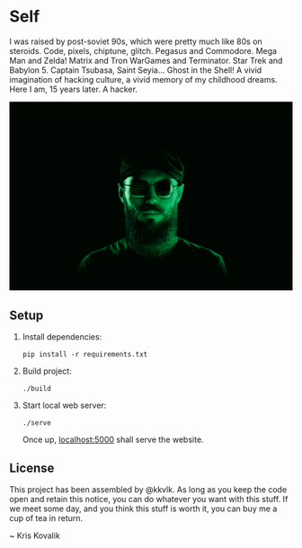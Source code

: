 # Self

I was raised by post-soviet 90s, which were pretty much like 80s on steroids. Code, pixels, chiptune, glitch. Pegasus and Commodore. Mega Man and Zelda! Matrix and Tron WarGames and Terminator. Star Trek and Babylon 5. Captain Tsubasa, Saint Seyia... Ghost in the Shell! A vivid imagination of hacking culture, a vivid memory of my childhood dreams. Here I am, 15 years later. A hacker.

![Self](public/images/headshot@1x.jpg)

## Setup

1. Install dependencies:

    ```
    pip install -r requirements.txt
    ```

2. Build project:

    ```
    ./build
    ```

3. Start local web server:

    ```
    ./serve
    ```

    Once up, [localhost:5000](http://localhost:5000/) shall serve the website.

## License

This project has been assembled by @kkvlk. As long as you keep the code open and retain this notice, you can do whatever you want with this stuff. If we meet some day, and you think this stuff is worth it, you can buy me a cup of tea in return.

~ Kris Kovalik
